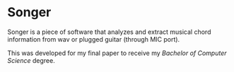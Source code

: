 # Songer

Songer is a piece of software that analyzes and extract musical chord information from wav or plugged guitar (through MIC port).

This was developed for my final paper to receive my *Bachelor of Computer Science* degree.
